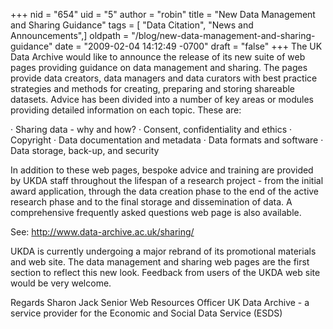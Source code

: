 +++
nid = "654"
uid = "5"
author = "robin"
title = "New Data Management and Sharing Guidance"
tags = [ "Data Citation", "News and Announcements",]
oldpath = "/blog/new-data-management-and-sharing-guidance"
date = "2009-02-04 14:12:49 -0700"
draft = "false"
+++
The UK Data Archive would like to announce the release of its new suite
of web pages providing guidance on data management and sharing. The
pages provide data creators, data managers and data curators with best
practice strategies and methods for creating, preparing and storing
shareable datasets. Advice has been divided into a number of key areas
or modules providing detailed information on each topic. These are:

· Sharing data - why and how? · Consent, confidentiality and ethics ·
Copyright · Data documentation and metadata · Data formats and software
· Data storage, back-up, and security

In addition to these web pages, bespoke advice and training are provided
by UKDA staff throughout the lifespan of a research project - from the
initial award application, through the data creation phase to the end of
the active research phase and to the final storage and dissemination of
data. A comprehensive frequently asked questions web page is also
available.

See: <http://www.data-archive.ac.uk/sharing/>

UKDA is currently undergoing a major rebrand of its promotional
materials and web site. The data management and sharing web pages are
the first section to reflect this new look. Feedback from users of the
UKDA web site would be very welcome.

Regards Sharon Jack Senior Web Resources Officer UK Data Archive - a
service provider for the Economic and Social Data Service (ESDS)
